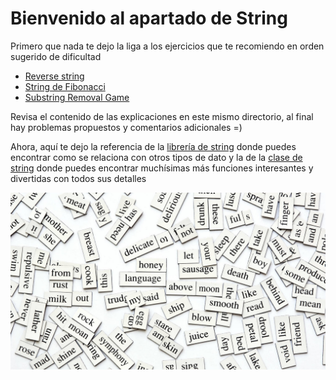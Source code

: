 # Bienvenido al apartado de String

Primero que nada te dejo la liga a los ejercicios que te recomiendo en orden sugerido de dificultad
+ [Reverse string](https://omegaup.com/arena/problem/Reverse-String/#problems)
+ [String de Fibonacci](https://omegaup.com/arena/problem/Fibonacci-String/#problems)
+ [Substring Removal Game](https://codeforces.com/contest/1398/problem/B)

Revisa el contenido de las explicaciones en este mismo directorio, al final hay problemas propuestos y comentarios adicionales =)

Ahora, aquí te dejo la referencia de la [librería de string](http://www.cplusplus.com/reference/string/) donde puedes encontrar como se relaciona con otros tipos de dato y la de la [clase de string](http://www.cplusplus.com/reference/string/string/) donde puedes encontrar muchísimas más funciones interesantes y divertidas con todos sus detalles

![](https://github.com/CPCESFM/Material-Apoyo-Tutoriales/blob/master/commun/palabras.jpg)
